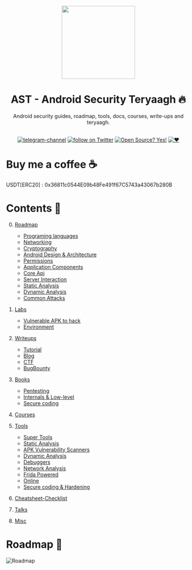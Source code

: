 
<p align="center">
  <img width="200" height="200" src="https://github.com/Ralireza/Android-Security-Teryaagh/blob/main/android-security-teryagh-logo.png">
</p>


<div align="center">
  
# AST - Android Security Teryaagh :fire:
  
</div>

<div  align="center">
  
Android security guides, roadmap, tools, docs, courses, write-ups and teryaagh. </br>
</br>

 [![telegram-channel](https://img.shields.io/badge/-Telegram-blue)](https://t.me/Andr0idS3c)   <a href="https://twitter.com/intent/follow?screen_name=Ralireza11">
        <img src="https://img.shields.io/twitter/follow/Ralireza11?style=social&logo=twitter"
            alt="follow on Twitter"></a> [![Open Source? Yes!](https://badgen.net/badge/Open%20Source%20%3F/Yes%21/blue?icon=github)](https://github.com/Ralireza/Android-Security-Teryaagh)
[![:heart:](https://img.shields.io/badge/-feel%20free%20to%20contribute-orange)](https://github.com/Ralireza/Android-Security-Teryaagh/network/members)

</div>

# Buy me a coffee :coffee:
USDT[ERC20] : 0x36811c0544E09b48Fe491f67C5743a43067b280B
# Contents :scroll:

0. [Roadmap](https://github.com/Ralireza/Android-Security-Teryaagh/tree/main/00-Roadmap)
    - [Programing languages](https://github.com/Ralireza/Android-Security-Teryaagh/tree/main/00-Roadmap#programing-languages)
    - [Networking](https://github.com/Ralireza/Android-Security-Teryaagh/tree/main/00-Roadmap#networking)
    - [Cryptography](https://github.com/Ralireza/Android-Security-Teryaagh/tree/main/00-Roadmap#cryptography)
    - [Android Design & Architecture](https://github.com/Ralireza/Android-Security-Teryaagh/tree/main/00-Roadmap#android-design--architecture)
    - [Permissions](https://github.com/Ralireza/Android-Security-Teryaagh/tree/main/00-Roadmap#permissions)
    - [Application Components](https://github.com/Ralireza/Android-Security-Teryaagh/tree/main/00-Roadmap#application-components)
    - [Core Api](https://github.com/Ralireza/Android-Security-Teryaagh/tree/main/00-Roadmap#core-api)
    - [Server Interaction](https://github.com/Ralireza/Android-Security-Teryaagh/tree/main/00-Roadmap#server-interaction)
    - [Static Analysis](https://github.com/Ralireza/Android-Security-Teryaagh/tree/main/00-Roadmap#static-analysis)
    - [Dynamic Analysis](https://github.com/Ralireza/Android-Security-Teryaagh/tree/main/00-Roadmap#dynamic-analysis)
    - [Common Attacks](https://github.com/Ralireza/Android-Security-Teryaagh/tree/main/00-Roadmap#common-attacks)

1. [Labs](https://github.com/Ralireza/Android-Security-Teryaagh/tree/main/01-Labs)
    - [Vulnerable APK to hack](https://github.com/Ralireza/Android-Security-Teryaagh/tree/main/01-Labs#vulnerable-apk-to-hack)
    - [Environment](https://github.com/Ralireza/Android-Security-Teryaagh/tree/main/01-Labs#environment)
3. [Writeups](https://github.com/Ralireza/Android-Security-Teryaagh/tree/main/02-Writeups)
    - [Tutorial](https://github.com/Ralireza/Android-Security-Teryaagh/tree/main/02-Writeups#tutorial)
    - [Blog](https://github.com/Ralireza/Android-Security-Teryaagh/blob/main/02-Writeups/README.md#blog)
    - [CTF](https://github.com/Ralireza/Android-Security-Teryaagh/tree/main/02-Writeups#ctf)
    - [BugBounty](https://github.com/Ralireza/Android-Security-Teryaagh/tree/main/02-Writeups#bugbounty)
5. [Books](https://github.com/Ralireza/Android-Security-Teryaagh/tree/main/03-Books)
    - [Pentesting](https://github.com/Ralireza/Android-Security-Teryaagh/tree/main/03-Books#pentesting)
    - [Internals & Low-level](https://github.com/Ralireza/Android-Security-Teryaagh/tree/main/03-Books#internals--low-level)
    - [Secure coding](https://github.com/Ralireza/Android-Security-Teryaagh/tree/main/03-Books#secure-coding)
7. [Courses](https://github.com/Ralireza/Android-Security-Teryaagh/tree/main/04-Courses)
8. [Tools](https://github.com/Ralireza/Android-Security-Teryaagh/tree/main/05-Tools)
    - [Super Tools](https://github.com/Ralireza/Android-Security-Teryaagh/tree/main/05-Tools#super-tools)
    - [Static Analysis](https://github.com/Ralireza/Android-Security-Teryaagh/tree/main/05-Tools#static-analysis)
    - [APK Vulnerability Scanners](https://github.com/Ralireza/Android-Security-Teryaagh/tree/main/05-Tools#--apk-vulnerability-scanners)
    - [Dynamic Analysis](https://github.com/Ralireza/Android-Security-Teryaagh/tree/main/05-Tools#dynamic-analysis)
    - [Debuggers](https://github.com/Ralireza/Android-Security-Teryaagh/tree/main/05-Tools#--debuggers)
    - [Network Analysis](https://github.com/Ralireza/Android-Security-Teryaagh/tree/main/05-Tools#--network-analysis)
    - [Frida Powered](https://github.com/Ralireza/Android-Security-Teryaagh/tree/main/05-Tools#--frida-powered)
    - [Online](https://github.com/Ralireza/Android-Security-Teryaagh/tree/main/05-Tools#online)
    - [Secure coding & Hardening](https://github.com/Ralireza/Android-Security-Teryaagh/tree/main/05-Tools#secure-coding--hardening)
10. [Cheatsheet-Checklist](https://github.com/Ralireza/Android-Security-Teryaagh/tree/main/06-Cheatsheet%20%26%20Checklist)
11. [Talks](https://github.com/Ralireza/Android-Security-Teryaagh/tree/main/07-Talks)
12. [Misc](https://github.com/Ralireza/Android-Security-Teryaagh/tree/main/08-Misc)



# Roadmap :rocket:
![Roadmap](./00-Roadmap/Android-Security-Roadmap.png)
